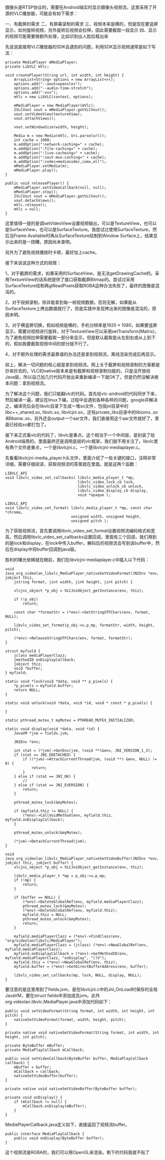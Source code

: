 摄像头是RTSP协议的，需要在Android端实时显示摄像头视频流，这里采用了开源的VLC播放器，可能会有如下需求：

一、有截屏的需求
二、有屏幕录制的需求
三、视频本来是横的，但是现在要竖屏显示，如何旋转视频，另外旋转后视频会拉伸，因此需要截取一段显示
四、显示的视频可能需要做额外处理，比如识别出人脸后框出来

先说说直接用VLC播放器的SDK会遇到的问题，利用SDK显示视频通常是如下写法：

```
private MediaPlayer mMediaPlayer;
private LibVLC mVlc;

void createPlayer(String url, int width, int height) {
    ArrayList<String> options = new ArrayList<>();
    options.add("--aout=opensles");
    options.add("--audio-time-stretch"); 
    options.add("-vvv"); 
    mVlc = new LibVLC(context, options);

    mMediaPlayer = new MediaPlayer(mVlc);
	IVLCVout vout = mMediaPlayer.getVLCVout();
	vout.setVideoView(textureView);
	vout.attachViews();

	vout.setWindowSize(width, height);

    Media m = new Media(mVlc, Uri.parse(url));
    int cache = 1000;
    m.addOption(":network-caching=" + cache);
    m.addOption(":file-caching=" + cache);
    m.addOption(":live-cacheing=" + cache);
    m.addOption(":sout-mux-caching=" + cache);
    m.addOption(":codec=mediacodec,iomx,all");
    mMediaPlayer.setMedia(m);
    mMediaPlayer.play();
}

public void releasePlayer() {
	mMediaPlayer.setVideoCallback(null, null);
    mMediaPlayer.stop();
	IVLCVout vout = mMediaPlayer.getVLCVout();
	vout.detachViews();
    mVlc.release();
    mVlc = null;
}
```

这里值得一提的是调setVideoView设置视频输出，可以是TextureView，也可以是SurfaceView，也可以是SurfaceTexture。我尝试过使用SurfaceTexture，然后当Frame Available时再从SurfaceTexture绘制到Window Surface上，结果显示出来的是一团糟，原因尚未查明。

另外为了避免视频播放时卡顿，最好加上cache。

接下来说说这种方式的局限：

1，对于截屏的需求，如果采用的SurfaceView，是无法getDrawingCache的。采用TextureView的话系统提供了接口获取截屏Bitmap的。尝试过采用SurfaceTexture绘制再glReadPixels获取RGBA这种办法失败了，最终的图像是混沌的。

2，对于视频录制，除非能拿到每一帧视频数据，否则无解，如果能从SurfaceTexture上拷出数据就行了，但是实践中发现拷出来的图像是混沌的，原因未明。

3，对于横竖屏切换，假如视频是横的，手机分辨率是1920 * 1080，如果要竖屏显示，需要对视频进行旋转，对于TextureView可以采用setTransform(Matrix)，为了避免视频拉伸需要截取一部分来显示，但是默认截取是从左到右或从上到下的，假如我要截取视频中间的部分就不行了。

4，对于额外处理的需求最靠谱的办法还是拿到视频流，离线渲染完成后再显示。

综上，解决一切问题的核心就是拿到视频流。网上关于截屏和视频录制的方案都是抄来抄去的，VLC的native层本来是有截屏和视频录制功能的，只是没开放给Java层，所以自己加几行代码开放出来重新编译一下就OK了。但是仍然没解决根本问题：拿到视频流。


为了解决这个问题，我们只能翻vlc的代码。首先给vlc-android的代码同步下来，然后编译一遍，建议在linux下编，过程中会遇到各种各样的问题，google并解决之。编译完后会在libvlc目录下生成一堆so文件，包括jni目录中的libc++_shared.so, libvlc.so, libvlcjni.so，还有private_libs目录中的libiomx.*.so和libanw.*.xo，另外还会output一个aar文件，我们直接用这个aar文件就好了，里面已经给so都打包了。


接下来正式看vlc的代码了，libvlc是重点，这个相当于一个中间层，是封装了给Android端用的。里面最终还是调用底层的vlc框架，我们就不用关注了。libvlc里有两个文件是重点，一个是libvlcjni.c，一个是libvlcjni-mediaplayer.c。

先看看libvlcjni-media_player.h头文件，里面介绍了一些关键的接口，注释非常详细，需要仔细阅读，获取视频流的答案就在里面。就是这两个函数：

```
LIBVLC_API
void libvlc_video_set_callbacks( libvlc_media_player_t *mp,
                                 libvlc_video_lock_cb lock,
                                 libvlc_video_unlock_cb unlock,
                                 libvlc_video_display_cb display,
                                 void *opaque );

LIBVLC_API
void libvlc_video_set_format( libvlc_media_player_t *mp, const char *chroma,
                              unsigned width, unsigned height,
                              unsigned pitch );
```

为了获取视频流，首先要调用libvlc_video_set_format设置视频流编码格式和宽高，然后调用libvlc_video_set_callbacks设置回调，里面有三个回调，我们用到的是lock和display，在lock中传入buffer，解码后的视频流会写到该buffer中，然后在display中将buffer回调到java层。

胜利的曙光依稀就在眼前，我们在libvlcjni-mediaplayer.c中插入以下代码：

```
void
Java_org_videolan_libvlc_MediaPlayer_nativeSetVideoFormat(JNIEnv *env, jobject thiz, 
    jstring format, jint width, jint height, jint pitch) {

    vlcjni_object *p_obj = VLCJniObject_getInstance(env, thiz);

    if (!p_obj)
        return;

    const char *formatStr = (*env)->GetStringUTFChars(env, format, NULL);

    libvlc_video_set_format(p_obj->u.p_mp, formatStr, width, height, pitch);

    (*env)->ReleaseStringUTFChars(env, format, formatStr);
}

struct myfield {
    jclass mediaPlayerClazz;
    jmethodID onDisplayCallback;
    jobject thiz;
    void *buffer;
} myfield;

static void *lock(void *data, void ** p_pixels) {
    *p_pixels = myfield.buffer;
    return NULL;
}

static void unlock(void *data, void *id, void * const * p_pixels) {
    
}

static pthread_mutex_t myMutex = PTHREAD_MUTEX_INITIALIZER;

static void display(void *data, void *id) {
    JavaVM *jvm = fields.jvm;

    JNIEnv *env;
   
    int stat = (*jvm)->GetEnv(jvm, (void **)&env, JNI_VERSION_1_2);
    if (stat == JNI_EDETACHED) {
        if ((*jvm)->AttachCurrentThread(jvm, (void **) &env, NULL) != 0) {
            return;
        }
    } else if (stat == JNI_OK) {
        //
    } else if (stat == JNI_EVERSION) {
        return;
    }

    pthread_mutex_lock(&myMutex);

    if (myfield.thiz != NULL) {
        (*env)->CallVoidMethod(env, myfield.thiz, myfield.onDisplayCallback);
    }

    pthread_mutex_unlock(&myMutex);

    (*jvm)->DetachCurrentThread(jvm);
}

void
Java_org_videolan_libvlc_MediaPlayer_nativeSetVideoBuffer(JNIEnv *env, jobject thiz, jobject buffer) {
    vlcjni_object *p_obj = VLCJniObject_getInstance(env, thiz);

    libvlc_media_player_t *mp = p_obj->u.p_mp;
    if (!mp) {
        return;
    }

    if (buffer == NULL) {
        (*env)->DeleteGlobalRef(env, myfield.mediaPlayerClazz);
        pthread_mutex_lock(&myMutex);
        (*env)->DeleteGlobalRef(env, myfield.thiz);
        myfield.thiz = NULL;
        pthread_mutex_unlock(&myMutex);
        return;
    }

    myfield.mediaPlayerClazz = (*env)->FindClass(env, "org/videolan/libvlc/MediaPlayer");
    myfield.mediaPlayerClazz = (jclass) (*env)->NewGlobalRef(env, myfield.mediaPlayerClazz);
    myfield.onDisplayCallback = (*env)->GetMethodID(env, myfield.mediaPlayerClazz, "onDisplay", "()V");
    myfield.thiz = (*env)->NewGlobalRef(env, thiz);
    myfield.buffer = (*env)->GetDirectBufferAddress(env, buffer);

    libvlc_video_set_callbacks(mp, lock, NULL, display, NULL);
}
```

要注意的是这里用到了fields.jvm，是在libvlcjni.c中的Jni_OnLoad时保存的全局JavaVM，要在struct fields中添加成员jvm。此外org.videolan.libvlc.MediaPlayer.java中添加代码如下：

```
public void setVideoFormat(String format, int width, int height, int pitch) {
    nativeSetVideoFormat(format, width, height, pitch);
}

private native void nativeSetVideoFormat(String format, int width, int height, int pitch);

private ByteBuffer mBuffer;
private MediaPlayCallback mCallback;

public void setVideoCallback(ByteBuffer buffer, MediaPlayCallback callback) {
    mBuffer = buffer;
    mCallback = callback;
    nativeSetVideoBuffer(buffer);
}

private native void nativeSetVideoBuffer(ByteBuffer buffer);

private void onDisplay() {
    if (mCallback != null) {
        mCallback.onDisplay(mBuffer);
    }
}
```

MediaPlayerCallback.java定义如下，直接返回了视频流buffer。
```
public interface MediaPlayCallback {
    public void onDisplay(ByteBuffer buffer);
}
```

这个视频流是RGBA的，我们可以用OpenGL来渲染。剩下的代码我就不贴了